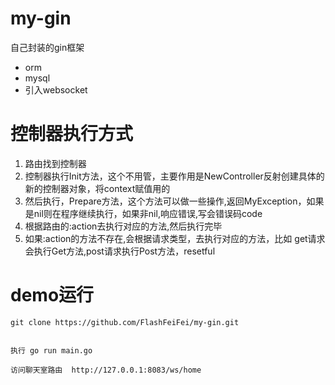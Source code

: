 # my-gin
自己封装的gin框架

- orm
- mysql
- 引入websocket


# 控制器执行方式

1. 路由找到控制器
2. 控制器执行Init方法，这个不用管，主要作用是NewController反射创建具体的新的控制器对象，将context赋值用的
3. 然后执行，Prepare方法，这个方法可以做一些操作,返回MyException，如果是nil则在程序继续执行，如果非nil,响应错误,写会错误码code
4. 根据路由的:action去执行对应的方法,然后执行完毕
5. 如果:action的方法不存在,会根据请求类型，去执行对应的方法，比如 get请求会执行Get方法,post请求执行Post方法，resetful



# demo运行

```cassandraql
git clone https://github.com/FlashFeiFei/my-gin.git


执行 go run main.go

访问聊天室路由  http://127.0.0.1:8083/ws/home
```